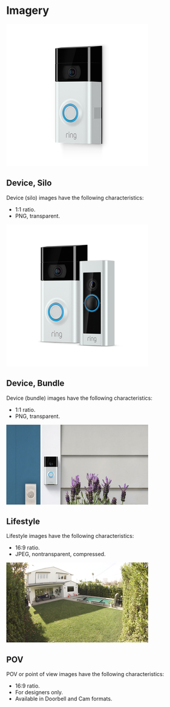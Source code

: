 # Imagery

![](../.gitbook/assets/imagery-silo.png)

## Device, Silo

Device \(silo\) images have the following characteristics:

* 1:1 ratio.
* PNG, transparent.

![](../.gitbook/assets/imagery-bundle.png)

## Device, Bundle

Device \(bundle\) images have the following characteristics:

* 1:1 ratio.
* PNG, transparent.

![](../.gitbook/assets/imagery-lifestyle.png)

## Lifestyle

Lifestyle images have the following characteristics:

* 16:9 ratio.
* JPEG, nontransparent, compressed.

![](../.gitbook/assets/imagery-pov.png)

## POV

POV or point of view images have the following characteristics:

* 16:9 ratio.
* For designers only.
* Available in Doorbell and Cam formats.

